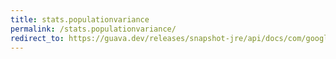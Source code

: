 ```yaml
---
title: stats.populationvariance
permalink: /stats.populationvariance/
redirect_to: https://guava.dev/releases/snapshot-jre/api/docs/com/google/common/math/Stats.html#populationVariance--
---
```

